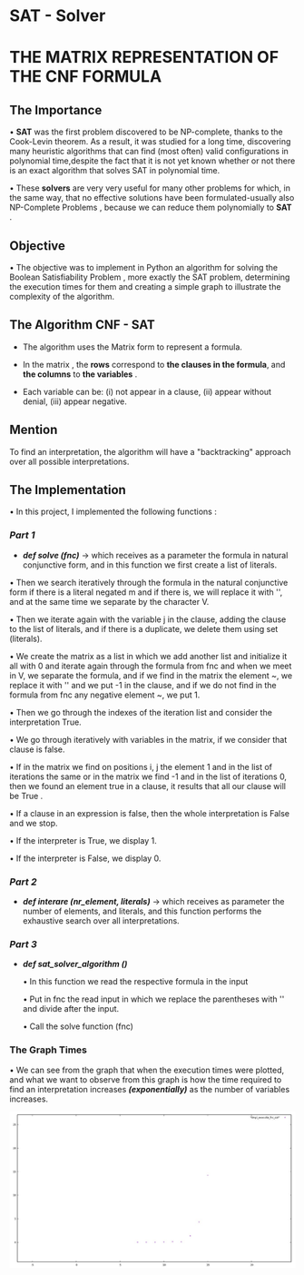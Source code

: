 # SAT - Solver  
# THE MATRIX REPRESENTATION OF THE CNF FORMULA

## The Importance

• **SAT** was the first problem discovered to be NP-complete, thanks to the Cook-Levin theorem.
  As a result, it was studied for a long time, discovering many heuristic algorithms that can find (most often) valid configurations in polynomial time,despite the fact that it is not yet known whether or not there is an exact algorithm that solves SAT in polynomial time.

• These **solvers** are very very useful for many other problems for which, in the same way, that no effective solutions have been formulated-usually also NP-Complete Problems , because we can reduce them polynomially to **SAT** .

## Objective

• The objective was to implement in Python an algorithm for solving the Boolean Satisfiability Problem , more exactly the SAT problem, determining the execution times for them and creating a simple graph to illustrate the complexity of the algorithm.

## The Algorithm CNF - SAT

- The algorithm uses the Matrix form to represent a formula.
- In the matrix , the **rows** correspond to **the clauses in the formula**, and **the columns** to **the variables** .

- Each variable can be:
  (i)   not appear in a clause,
  (ii)  appear without denial,
  (iii) appear negative.
 
## Mention

To find an interpretation, the algorithm will have a "backtracking" approach over all possible interpretations.

## The Implementation

• In this project, I implemented the following functions :

### ***Part 1***

- ***def solve (fnc)*** -> which receives as a parameter the formula in natural conjunctive form, and in this function we first create a list of literals.

• Then we search iteratively through the formula in the natural conjunctive form if there is a literal negated m and if there is, we will replace it with '', and at the same time we separate by the character V.

• Then we iterate again with the variable j in the clause, adding the clause to the list of literals, and if there is a duplicate, we delete them using set (literals).

• We create the matrix as a list in which we add another list and initialize it all with 0 and iterate again through the formula from fnc and when we meet in V, we separate the formula, and if we find in the matrix the element ~, we replace it with '' and we put -1 in the clause, and if we do not find in the formula from fnc any negative element ~, we put 1.

• Then we go through the indexes of the iteration list and consider the interpretation True.

• We go through iteratively with variables in the matrix, if we consider that clause is false.

• If in the matrix we find on positions i, j the element 1 and in the list of iterations the same or in the matrix we find -1 and in the list of iterations 0, then we found an element true in a clause, it results that all our clause will be True .

• If a clause in an expression is false, then the whole interpretation is False and we stop.

• If the interpreter is True, we display 1.

• If the interpreter is False, we display 0.

### ***Part 2***

- ***def interare (nr_element, literals)*** -> which receives as parameter the number of elements, and literals, and this function performs the exhaustive search over all interpretations.

### ***Part 3***

- ***def sat_solver_algorithm ()***

  • In this function we read the respective formula in the input
  
  • Put in fnc the read input in which we replace the parentheses with '' and divide after the input.
  
  • Call the solve function (fnc)
  
### The Graph Times
• We can see from the graph that when the execution times were plotted, and what we want to observe from this graph is how the time required to find an interpretation increases ***(exponentially)*** as the number of variables increases.

![](Grafic_Basic_FNC.jpg)  
